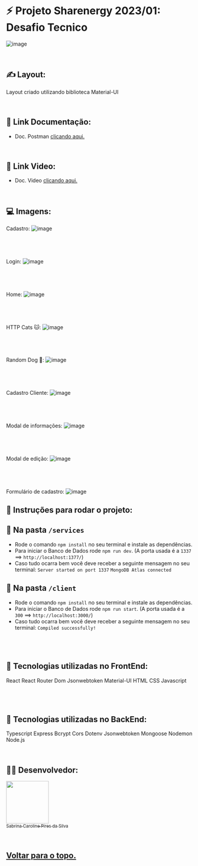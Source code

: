 <h1 id="top"> ⚡️ Projeto Sharenergy 2023/01: Desafio Tecnico </h1>

![image](https://user-images.githubusercontent.com/99099328/212432523-9c0ff214-d107-406d-8bac-c62369034820.png)

<br>

## ✍️ Layout:
  Layout criado utilizando biblioteca Material-UI

<br>

## 🔗 Link Documentação: 
  - Doc. Postman [clicando aqui.](https://documenter.getpostman.com/view/22954681/2s8ZDR9SJT)

<br>

## 🔗 Link Video: 
  - Doc. Video [clicando aqui.](https://youtu.be/Aa1MQMmDSjE)

<br>  

## 💻 Imagens:

Cadastro:
![image](https://user-images.githubusercontent.com/99099328/212428839-4a9b5c6b-18bb-45e1-98c9-e3e4205d24ab.png)

## <br>

Login:
![image](https://user-images.githubusercontent.com/99099328/212428988-f19240be-8e5e-4291-9114-1ebb3b3e4eb5.png)

## <br>

Home: 
![image](https://user-images.githubusercontent.com/99099328/212429104-e4845240-8f74-4aad-ba0f-17f2f7dd5f59.png)

## <br>

HTTP Cats 🐱:
![image](https://user-images.githubusercontent.com/99099328/212429153-794d9428-32ec-4879-ae8c-9ef76acd6d08.png)

## <br>

Random Dog 🐶:
![image](https://user-images.githubusercontent.com/99099328/212429231-0fb43aef-7e4b-48b5-93db-56792a5eba91.png)

## <br>

Cadastro Cliente:
![image](https://user-images.githubusercontent.com/99099328/212429304-3620ff18-5eb1-4f82-9e7e-ba9a895e0f8e.png)

## <br>

Modal de informações:
![image](https://user-images.githubusercontent.com/99099328/212429468-c715d824-dd15-4f68-a611-971b16b8dd31.png)

## <br>

Modal de edição:
![image](https://user-images.githubusercontent.com/99099328/212429528-b294dade-b835-4d88-a802-ba6215322157.png)

## <br>

Formulário de cadastro:
![image](https://user-images.githubusercontent.com/99099328/212429581-982a458b-f32f-4e09-b061-4320a45b2e8c.png)


## :dart: Instruções para rodar o projeto:

## :dart: Na pasta ``/services``

- Rode o comando ``npm install`` no seu terminal e instale as dependências.
- Para iniciar o Banco de Dados rode ``npm run dev``. (A porta usada é a ``1337`` ==> ``http://localhost:1377/``)
- Caso tudo ocarra bem você deve receber a seguinte mensagem no seu terminal:
`` Server started on port 1337 ``
`` MongoDB Atlas connected ``

## :dart: Na pasta ``/client``

- Rode o comando ``npm install`` no seu terminal e instale as dependências.
- Para iniciar o Banco de Dados rode ``npm run start``. (A porta usada é a ``300`` ==> ``http://localhost:3000/``)
- Caso tudo ocarra bem você deve receber a seguinte mensagem no seu terminal:
``Compiled successfully!``

## <br>

## :dart: Tecnologias utilizadas no FrontEnd:
React
React Router Dom
Jsonwebtoken
Material-UI
HTML
CSS
Javascript

## <br>

## :dart: Tecnologias utilizadas no BackEnd:
Typescript
Express
Bcrypt
Cors
Dotenv
Jsonwebtoken
Mongoose
Nodemon
Node.js

<br>

## 👨‍💻 Desenvolvedor:
[<img src="https://avatars.githubusercontent.com/u/99099328?v=4" width=115><br><sub>Sabrina Caroline Pires da Silva</sub>](https://github.com/sabrinapiress) 

<br>

<h2>
  <a href='#top'>Voltar para o topo.</a>
</h2>